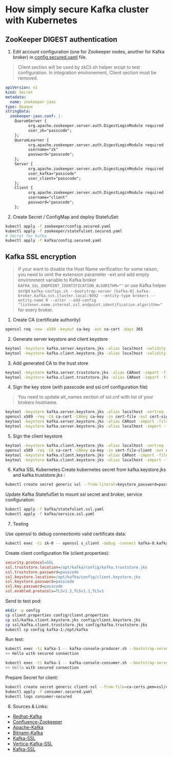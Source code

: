 # How simply secure Kafka cluster with Kubernetes

## ZooKeeper DIGEST authentication
1. Edit account configuration (one for Zookeeper nodes, another for Kafka broker) in [config.secured.yaml](zookeeper/config.secured.yaml) file.

> Client section will be used by zkCli.sh helper srcipt to test configuration. In integration environement, Client section must be removed.

```yaml
apiVersion: v1
kind: Secret
metadata:
  name: zookeeper-jaas
type: Opaque
stringData:
  zookeeper-jaas.conf: |-
    QuorumServer {
          org.apache.zookeeper.server.auth.DigestLoginModule required
          user_zk="passcode";
    };
    QuorumLearner {
          org.apache.zookeeper.server.auth.DigestLoginModule required
          username="zk"
          password="passcode";
    }; 
    Server {
          org.apache.zookeeper.server.auth.DigestLoginModule required
          user_kafka="passcode"
          user_client="passcode";
    };
    Client {
          org.apache.zookeeper.server.auth.DigestLoginModule required
          username="client"
          password="passcode";
    };
```

2. Create Secret / ConfigMap and deploy StatefuSet:
```bash
kubectl apply -f zookeeper/config.secured.yaml
kubectl apply -f zookeeper/statefulset.secured.yaml
# Secret for kafka
kubectl apply -f kafka/config.secured.yaml
```

## Kafka SSL encryption

> If your want to disable the Host Name verification for some raison, you need to omit the extension parameter -ext and add empty environment variable to Kafka broker ```KAFKA_SSL_ENDPOINT_IDENTIFICATION_ALGORITHM=""``` or use Kafka helper script ```kafka-configs.sh --bootstrap-server [kafka-0].kafka-broker.kafka.svc.cluster.local:9092 --entity-type brokers --entity-name 0 --alter --add-config "listener.name.internal.ssl.endpoint.identification.algorithm="``` for every broker.

1. Create CA (certificate authority)
```bash
openssl req -new -x509 -keyout ca-key -out ca-cert -days 365
```

2. Generate server keystore and client keystore
```bash
keytool -keystore kafka.server.keystore.jks -alias localhost -validity 365 -genkey -keyalg RSA
keytool -keystore kafka.client.keystore.jks -alias localhost -validity 365 -genkey -keyalg RSA
```

3. Add generated CA to the trust store
```bash
keytool -keystore kafka.server.truststore.jks -alias CARoot -import -file ca-cert
keytool -keystore kafka.client.truststore.jks -alias CARoot -import -file ca-cert
```

4. Sign the key store (with passcode and ssl.cnf configuration file)
> You need to update alt_names section of ssl.cnf with list of your brokers hostname.
```bash
keytool -keystore kafka.server.keystore.jks -alias localhost -certreq -file cert-file
openssl x509 -req -CA ca-cert -CAkey ca-key -in cert-file -out cert-signed -days 365 -CAcreateserial -passin pass:passcode -extfile ssl.cnf -extensions req_ext
keytool -keystore kafka.server.keystore.jks -alias CARoot -import -file ca-cert
keytool -keystore kafka.server.keystore.jks -alias localhost -import -file cert-signed
```

5. Sign the client keystore
```bash
keytool -keystore kafka.client.keystore.jks -alias localhost -certreq -file cert-file-client
openssl x509 -req -CA ca-cert -CAkey ca-key -in cert-file-client -out cert-signed-client -days 365 -CAcreateserial -passin pass:passcode -extfile ssl.cnf -extensions req_ext
keytool -keystore kafka.client.keystore.jks -alias CARoot -import -file ca-cert
keytool -keystore kafka.client.keystore.jks -alias localhost -import -file cert-signed-client
```

6. Kafka SSL Kubernetes
Create kubernetes secret from kafka.keystore.jks and kafka.truststore.jks :
```bash
kubectl create secret generic ssl --from-literal=keystore_password=passcode --from-file=kafka.keystore.jks=ssl/kafka.server.keystore.jks --from-literal=truststore_password=passcode --from-file=kafka.truststore.jks=ssl/kafka.server.truststore.jks
```

Update Kafka StatefulSet to mount ssl secret and broker, service configuration:
```bash
kubectl apply -f kafka/statefulset.ssl.yaml
kubectl apply -f kafka/service.ssl.yaml
```

7. Testing

Use openssl to debug connectionto valid certificate data:
```bash
kubectl exec -ti zk-0 -- openssl s_client -debug -connect kafka-0.kafka-broker.kafka.svc.cluster.local:9093 -tls1
```

Create client configuration file (client.properties):
```ini
security.protocol=SSL
ssl.truststore.location=/opt/kafka/config/kafka.truststore.jks
ssl.truststore.password=passcode
ssl.keystore.location=/opt/kafka/config/client.keystore.jks
ssl.keystore.password=passcode
ssl.key.password=passcode
ssl.enabled.protocols=TLSv1.2,TLSv1.1,TLSv1
```

Send to test pod:
```bash
mkdir -p config
cp client.properties config/client.properties
cp ssl/kafka.client.keystore.jks config/client.keystore.jks
cp ssl/kafka.client.truststore.jks config/kafka.truststore.jks
kubectl cp config kafka-1:/opt/kafka
```

Run test:
```bash
kubectl exec -ti kafka-1 -- kafka-console-producer.sh --bootstrap-server kafka-0.kafka-broker.kafka.svc.cluster.local:9093 --topic k8s --producer.config /opt/kafka/config/client.properties
>> Hello with secured connection
```
```bash
kubectl exec -ti kafka-1 -- kafka-console-consumer.sh --bootstrap-server kafka-0.kafka-broker.kafka.svc.cluster.local:9093 --topic k8s -consumer.config /opt/kafka/config/client.properties --from-beginning
<< Hello with secured connection
```

Prepare Secret for client:
```bash
kubectl create secret generic client-ssl --from-file=ca-certs.pem=ssl/ca-cert --from-file=cert.pem=ssl/cert-signed-client
kubectl apply -f consumer.secured.yaml
kubectl logs consumer-secured
```


8. Sources & Links:
- [Redhat-Kafka](https://access.redhat.com/documentation/en-us/red_hat_amq/7.2/html/using_amq_streams_on_red_hat_enterprise_linux_rhel/configuring_kafka)
- [Confluence-Zookeeper](https://cwiki.apache.org/confluence/display/ZOOKEEPER/Server-Server+mutual+authentication)
- [Apache-Kafka](https://kafka.apache.org/documentation/#security_overview)
- [Bitnami-Kafka](https://github.com/bitnami/charts/issues/1279)
- [Kafka-SSL](https://stackoverflow.com/questions/54903381/kafka-failed-authentication-due-to-ssl-handshake-failed)
- [Vertica-Kafka-SSL](https://www.vertica.com/docs/9.2.x/HTML/Content/Authoring/KafkaIntegrationGuide/TLS-SSL/KafkaTLS-SSLExamplePart3ConfigureKafka.htm?tocpath=Integrating%20with%20Apache%20Kafka%7CUsing%20TLS%2FSSL%20Encryption%20with%20Kafka%7C_____7)
- [Kafka-SSL](https://gist.github.com/anoopl/85d869f7a85a70c6c60542922fc314a8)